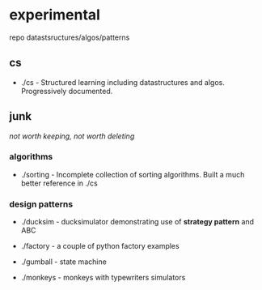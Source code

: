 # experimental
repo datastsructures/algos/patterns 

## cs

+ ./cs - Structured learning including datastructures and algos. Progressively documented.

## junk

*not worth keeping, not worth deleting*

### algorithms

+ ./sorting - Incomplete collection of sorting algorithms. Built a much better reference in ./cs

### design patterns

+ ./ducksim - ducksimulator demonstrating use of **strategy pattern** and ABC
+ ./factory - a couple of python factory examples
+ ./gumball - state machine

+ ./monkeys - monkeys with typewriters simulators
